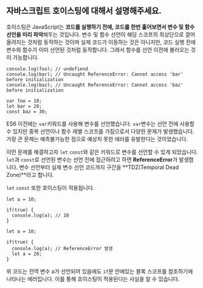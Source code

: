 ## 자바스크립트 호이스팅에 대해서 설명해주세요.

호이스팅은 JavaScript는 **코드를 실행하기 전에, 코드를 한번 훑어보면서 변수 및 함수 선언을 미리 파악**해두는 것입니다.
변수 및 함수 선언이 해당 스코프의 최상단으로 끌어올려지는 것처럼 동작하는 것이며 
실제 코드가 이동하는 것은 아니지만, 코드 실행 전에 변수와 함수가 이미 선언된 것처럼 동작합니다.
그래서 함수를 선언 이전에 불러오는 것이 가능합니다.

```
console.log(foo); // undefiend
console.log(bar); // Uncaught ReferenceError: Cannot access 'bar' before initialization
console.log(baz); // Uncaught ReferenceError: Cannot access 'baz' before initialization

var foo = 10;
let bar = 20;
const baz = 30;
```

ES6 이전에는 `var`키워드를 사용해 변수를 선언했습니다. `var`변수는 선언 전에 사용할 수 있지만 중복 선언이나 함수 레벨 스코프를 가짐으로서 다양한 문제가 발생했습니다.
가장 큰 문제는 예측불가능한 점으로 예상치 못한 에러를 유발한다는 것이었습니다.

이런 문제를 해결하고자 `let` `const`와 같은 키워드로 변수를 선언할 수 있게 되었습니다.
`let`과 `const`로 선언된 변수는 선언 전에 접근하려고 하면 **ReferenceError**가 발생합니다.
변수 선언부터 실제 변수 선언 코드까지 구간을 **TDZ(Temporal Dead Zone)**라고 합니다.

`let` `const` 또한 호이스팅이 적용됩니다.

```
let a = 10;

if(true) {
  console.log(a); // 10
}
```

```
let a = 10;

if(true) {
  console.log(a); // ReferenceError 발생
  let a = 20;
}
```

위 코드는 전역 변수 a가 선언되어 있음에도 `if`문 안에있는 블록 스코프를 참조하기에 나타나는 에러입니다. 이를 통해 호이스팅이 적용된다는 사실을 알 수 있습니다.
